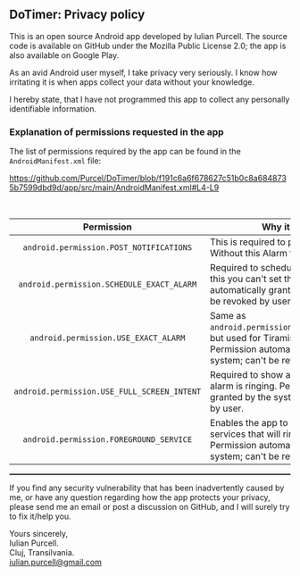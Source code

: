 ## DoTimer: Privacy policy

This is an open source Android app developed by Iulian Purcell. The source code is available on
GitHub under the Mozilla Public License 2.0; the app is also available on Google Play.

As an avid Android user myself, I take privacy very seriously. I know how irritating it is when apps
collect your data without your knowledge.

I hereby state, that I have not programmed this app to collect any personally identifiable
information.

### Explanation of permissions requested in the app

The list of permissions required by the app can be found in the `AndroidManifest.xml` file:

https://github.com/Purcel/DoTimer/blob/f191c6a6f678627c51b0c8a6848735b7599dbd9d/app/src/main/AndroidManifest.xml#L4-L9

<br/>

|                 Permission                  | Why it is required                                                                                                                                              |
|:-------------------------------------------:|-----------------------------------------------------------------------------------------------------------------------------------------------------------------|
|   `android.permission.POST_NOTIFICATIONS`   | This is required to post a notification. Without this Alarm function won't work.                                                                                |
|  `android.permission.SCHEDULE_EXACT_ALARM`  | Required to schedule an alarm, without this you can't set the timer. Permission automatically granted by the system; can be revoked by user in Android 12.      |
|    `android.permission.USE_EXACT_ALARM`     | Same as `android.permission.SCHEDULE_EXACT_ALARM`, but used for Tiramisu and above. Permission automatically granted by the system; can't be revoked by user.   |
| `android.permission.USE_FULL_SCREEN_INTENT` | Required to show alarm screen when alarm is ringing. Permission automatically granted by the system; can't be revoked by user.                                  |
|   `android.permission.FOREGROUND_SERVICE`   | Enables the app to create foreground services that will ring the alarm. Permission automatically granted by the system; can't be revoked by user.               |

 <hr style="border:1px solid gray">

If you find any security vulnerability that has been inadvertently caused by me, or have any
question regarding how the app protects your privacy, please send me an email or post a discussion
on GitHub, and I will surely try to fix it/help you.

Yours sincerely,  
Iulian Purcell.  
Cluj, Transilvania.  
iulian.purcell@gmail.com
